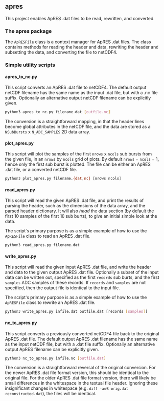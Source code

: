 ## apres

This project enables ApRES .dat files to be read, rewritten, and converted.

### The apres package

The `ApRESFile` class is a context manager for ApRES .dat files.  The class contains methods for reading the header and data, rewriting the header and subsetting the data, and converting the file to netCDF4.

### Simple utility scripts

#### apres_to_nc.py

This script converts an ApRES .dat file to netCDF4.  The default output netCDF filename has the same name as the input .dat file, but with a .nc file suffix.  Optionally an alternative output netCDF filename can be explicitly given.

```bash
python3 apres_to_nc.py filename.dat [outfile.nc]
```

The conversion is a straightforward mapping, in that the header lines become global attributes in the netCDF file, and the data are stored as a `NSubBursts` x `N_ADC_SAMPLES` 2D data array.

#### plot_apres.py

This script will plot the samples of the first `nrows` x `ncols` sub bursts from the given file, in an `nrows` by `ncols` grid of plots.  By default `nrows` = `ncols` = 1, hence only the first sub burst is plotted.  The file can be either an ApRES .dat file, or a converted netCDF file.

```bash
python3 plot_apres.py filename.{dat,nc} [nrows ncols]
```

#### read_apres.py

This script will read the given ApRES .dat file, and print the results of parsing the header, such as the dimensions of the data array, and the parsed header dictionary.  It will also *head* the data section (by default the first 10 samples of the first 10 sub burts), to give an initial simple look at the data.

The script's primary purpose is as a simple example of how to use the `ApRESFile` class to read an ApRES .dat file.

```bash
python3 read_apres.py filename.dat
```

#### write_apres.py

This script will read the given input ApRES .dat file, and write the header and data to the given output ApRES .dat file.  Optionally a subset of the input data can be written out, specified as the first `records` sub burts, and the first `samples` ADC samples of these records.  If `records` and `samples` are not specified, then the output file is identical to the input file.

The script's primary purpose is as a simple example of how to use the `ApRESFile` class to rewrite an ApRES .dat file.

```bash
python3 write_apres.py infile.dat outfile.dat [records [samples]]
```

#### nc_to_apres.py

This script converts a previously converted netCDF4 file back to the original ApRES .dat file.  The default output ApRES .dat filename has the same name as the input netCDF file, but with a .dat file suffix.  Optionally an alternative output ApRES filename can be explicitly given.

```bash
python3 nc_to_apres.py infile.nc [outfile.dat]
```

The conversion is a straightforward reversal of the original conversion.  For the newer ApRES .dat file format version, this should be identical to the original file.  For the older ApRES .dat file format version, there will likely be small differences in the whitespace in the textual file header.  Ignoring these insignificant changes in whitespace (e.g. `diff -awB orig.dat reconstructed.dat`), the files will be identical.

